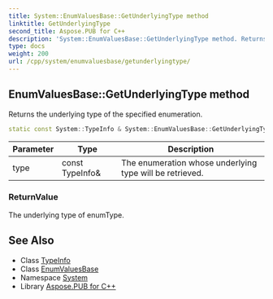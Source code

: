 ```yaml
---
title: System::EnumValuesBase::GetUnderlyingType method
linktitle: GetUnderlyingType
second_title: Aspose.PUB for C++
description: 'System::EnumValuesBase::GetUnderlyingType method. Returns the underlying type of the specified enumeration in C++.'
type: docs
weight: 200
url: /cpp/system/enumvaluesbase/getunderlyingtype/
---
```

## EnumValuesBase::GetUnderlyingType method


Returns the underlying type of the specified enumeration.

```cpp
static const System::TypeInfo & System::EnumValuesBase::GetUnderlyingType(const TypeInfo &type)
```


| Parameter | Type | Description |
| --- | --- | --- |
| type | const TypeInfo\& | The enumeration whose underlying type will be retrieved. |

### ReturnValue

The underlying type of enumType.

## See Also

* Class [TypeInfo](../../typeinfo/)
* Class [EnumValuesBase](../)
* Namespace [System](../../)
* Library [Aspose.PUB for C++](../../../)
